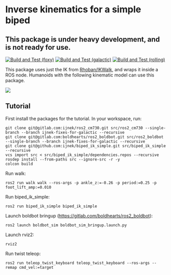 # Inverse kinematics for a simple biped

## This package is under heavy development, and is not ready for use.

[![Build and Test (foxy)](../../actions/workflows/build_and_test_foxy.yaml/badge.svg)](../../actions/workflows/build_and_test_foxy.yaml)
[![Build and Test (galactic)](../../actions/workflows/build_and_test_galactic.yaml/badge.svg)](../../actions/workflows/build_and_test_galactic.yaml)
[![Build and Test (rolling)](../../actions/workflows/build_and_test_rolling.yaml/badge.svg)](../../actions/workflows/build_and_test_rolling.yaml)

This package uses just the IK from [Rhoban/IKWalk](https://github.com/Rhoban/IKWalk), and wraps it inside a ROS node. Humanoids with the following kinematic model can use this package.

![](https://github.com/Rhoban/IKWalk/blob/master/Docs/humanoid.png?raw=true)

## Tutorial

First install the packages for the tutorial. In your workspace, run:

```
git clone git@gitlab.com:ijnek/ros2_cm730.git src/ros2_cm730 --single-branch --branch ijnek-fixes-for-galactic --recursive
git clone git@gitlab.com:boldhearts/ros2_boldbot.git src/ros2_boldbot --single-branch --branch ijnek-fixes-for-galactic --recursive
git clone git@github.com:ijnek/biped_ik_simple.git src/biped_ik_simple --recursive
vcs import src < src/biped_ik_simple/dependencies.repos --recursive
rosdep install --from-paths src --ignore-src -r -y
colcon build
```

Run walk:
```
ros2 run walk walk --ros-args -p ankle_z:=-0.26 -p period:=0.25 -p foot_lift_amp:=0.010
```

Run biped_ik_simple:
```
ros2 run biped_ik_simple biped_ik_simple
```

Launch boldbot bringup (https://gitlab.com/boldhearts/ros2_boldbot):
```
ros2 launch boldbot_sim boldbot_sim_bringup.launch.py
```

Launch rviz2:
```
rviz2
```

Run twist teleop:
```
ros2 run teleop_twist_keyboard teleop_twist_keyboard --ros-args --remap cmd_vel:=target
```

